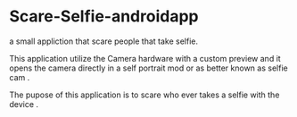 Scare-Selfie-androidapp
=======================

a small appliction that scare people that take selfie.

This application utilize the Camera hardware with a custom preview and it opens the camera directly in a self portrait mod
or as better known as selfie cam .

The pupose of this application is to scare who ever takes a selfie with the device .
